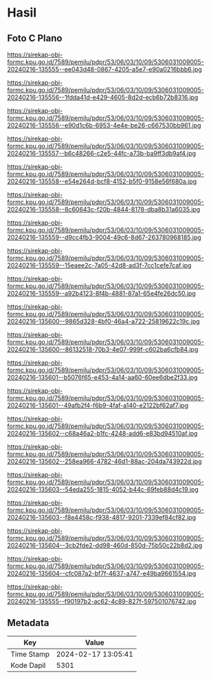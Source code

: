 # Hasil

## Foto C Plano

https://sirekap-obj-formc.kpu.go.id/7589/pemilu/pdpr/53/06/03/10/09/5306031009005-20240216-135555--ee043d48-0867-4205-a5e7-e90a0216bbb6.jpg

https://sirekap-obj-formc.kpu.go.id/7589/pemilu/pdpr/53/06/03/10/09/5306031009005-20240216-135556--1fdda41d-e429-4605-8d2d-ecb6b72b8316.jpg

https://sirekap-obj-formc.kpu.go.id/7589/pemilu/pdpr/53/06/03/10/09/5306031009005-20240216-135556--e90d1c6b-6953-4e4e-be26-c667530bb961.jpg

https://sirekap-obj-formc.kpu.go.id/7589/pemilu/pdpr/53/06/03/10/09/5306031009005-20240216-135557--b6c48266-c2e5-44fc-a73b-ba9ff3db9af4.jpg

https://sirekap-obj-formc.kpu.go.id/7589/pemilu/pdpr/53/06/03/10/09/5306031009005-20240216-135558--e54e264d-bcf8-4152-b5f0-9158e56f680a.jpg

https://sirekap-obj-formc.kpu.go.id/7589/pemilu/pdpr/53/06/03/10/09/5306031009005-20240216-135558--8c60643c-f20b-4844-8178-dba8b31a6035.jpg

https://sirekap-obj-formc.kpu.go.id/7589/pemilu/pdpr/53/06/03/10/09/5306031009005-20240216-135559--d9cc4fb3-9004-49c6-8d67-263780968185.jpg

https://sirekap-obj-formc.kpu.go.id/7589/pemilu/pdpr/53/06/03/10/09/5306031009005-20240216-135559--15eaee2c-7a05-42d8-ad3f-7cc1cefe7caf.jpg

https://sirekap-obj-formc.kpu.go.id/7589/pemilu/pdpr/53/06/03/10/09/5306031009005-20240216-135559--a92b4123-8f4b-4881-87a1-65e4fe26dc50.jpg

https://sirekap-obj-formc.kpu.go.id/7589/pemilu/pdpr/53/06/03/10/09/5306031009005-20240216-135600--9865d328-4bf0-46a4-a722-25819622c19c.jpg

https://sirekap-obj-formc.kpu.go.id/7589/pemilu/pdpr/53/06/03/10/09/5306031009005-20240216-135600--86132518-70b3-4e07-999f-c602ba6cfb84.jpg

https://sirekap-obj-formc.kpu.go.id/7589/pemilu/pdpr/53/06/03/10/09/5306031009005-20240216-135601--b5076f65-e453-4a14-aa60-60ee6dbe2f33.jpg

https://sirekap-obj-formc.kpu.go.id/7589/pemilu/pdpr/53/06/03/10/09/5306031009005-20240216-135601--49afb2f4-f6b9-4faf-a140-e2122bf62af7.jpg

https://sirekap-obj-formc.kpu.go.id/7589/pemilu/pdpr/53/06/03/10/09/5306031009005-20240216-135602--c68a46a2-b1fc-4248-add6-e83bd94510af.jpg

https://sirekap-obj-formc.kpu.go.id/7589/pemilu/pdpr/53/06/03/10/09/5306031009005-20240216-135602--258ea966-4782-46d1-88ac-204da743922d.jpg

https://sirekap-obj-formc.kpu.go.id/7589/pemilu/pdpr/53/06/03/10/09/5306031009005-20240216-135603--54eda255-1815-4052-b44c-69feb88d4c19.jpg

https://sirekap-obj-formc.kpu.go.id/7589/pemilu/pdpr/53/06/03/10/09/5306031009005-20240216-135603--f8e4458c-f938-4817-9201-7339ef84cf82.jpg

https://sirekap-obj-formc.kpu.go.id/7589/pemilu/pdpr/53/06/03/10/09/5306031009005-20240216-135604--3cb2fde2-dd98-460d-850d-75b50c22b8d2.jpg

https://sirekap-obj-formc.kpu.go.id/7589/pemilu/pdpr/53/06/03/10/09/5306031009005-20240216-135604--cfc087a2-bf7f-4637-a747-e49ba9661554.jpg

https://sirekap-obj-formc.kpu.go.id/7589/pemilu/pdpr/53/06/03/10/09/5306031009005-20240216-135555--f90197b2-ac62-4c89-827f-597501076742.jpg


## Metadata

| Key        | Value               |
| ---------- | ------------------- |
| Time Stamp | 2024-02-17 13:05:41 |
| Kode Dapil | 5301                |



